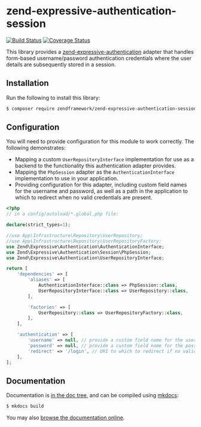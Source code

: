 # zend-expressive-authentication-session

[![Build Status](https://secure.travis-ci.org/zendframework/zend-expressive-authentication-session.svg?branch=master)](https://secure.travis-ci.org/zendframework/zend-expressive-authentication-session)
[![Coverage Status](https://coveralls.io/repos/github/zendframework/zend-expressive-authentication-session/badge.svg?branch=master)](https://coveralls.io/github/zendframework/zend-expressive-authentication-session?branch=master)

This library provides a [zend-expressive-authentication](https://github.com/zendframework/zend-expressive-authentication/)
adapter that handles form-based username/password authentication credentials
where the user details are subsequently stored in a session.

## Installation

Run the following to install this library:

```bash
$ composer require zendframework/zend-expressive-authentication-session
```

## Configuration

You will need to provide configuration for this module to work correctly. The
following demonstrates:

- Mapping a custom `UserRepositoryInterface` implementation for use as a backend
  to the functionality this authentication adapter provides.
- Mapping the `PhpSession` adapter as the `AuthenticationInterface`
  implementation to use in your application.
- Providing configuration for this adapter, including custom field names for the
  username and password, as well as a path in the application to which to redirect
  when no valid credentials are present.

```php
<?php
// in a config/autoload/*.global.php file:

declare(strict_types=1);

//use App\Infrastructure\Repository\UserRepository;
//use App\Infrastructure\Repository\UserRepositoryFactory;
use Zend\Expressive\Authentication\AuthenticationInterface;
use Zend\Expressive\Authentication\Session\PhpSession;
use Zend\Expressive\Authentication\UserRepositoryInterface;

return [
    'dependencies' => [
        'aliases' => [
            AuthenticationInterface::class => PhpSession::class,
            UserRepositoryInterface::class => UserRepository::class,
        ],

        'factories' => [
            UserRepository::class => UserRepositoryFactory::class,
        ],
    ],

    'authentication' => [
        'username' => null, // provide a custom field name for the username
        'password' => null, // provide a custom field name for the password
        'redirect' => '/login', // URI to which to redirect if no valid credentials present
    ],
];
```

## Documentation

Documentation is [in the doc tree](docs/book/), and can be compiled using [mkdocs](http://www.mkdocs.org):

```bash
$ mkdocs build
```

You may also [browse the documentation online](https://docs.zendframework.com/zend-expressive-authentication-session/).
